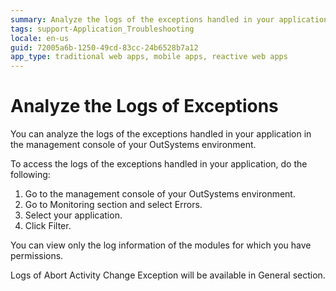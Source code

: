 ```yaml
---
summary: Analyze the logs of the exceptions handled in your application in the management console of your OutSystems environment.
tags: support-Application_Troubleshooting
locale: en-us
guid: 72005a6b-1250-49cd-83cc-24b6528b7a12
app_type: traditional web apps, mobile apps, reactive web apps
---
```


# Analyze the Logs of Exceptions

You can analyze the logs of the exceptions handled in your application in the management console of your OutSystems environment.

To access the logs of the exceptions handled in your application, do the following:

1. Go to the management console of your OutSystems environment.
1. Go to Monitoring section and select Errors.
1. Select your application.
1. Click Filter. 

You can view only the log information of the modules for which you have permissions.

Logs of Abort Activity Change Exception will be available in General section.
